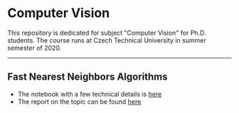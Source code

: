 # Computer Vision

This repository is dedicated for subject "Computer Vision" for Ph.D. students. The course runs at Czech Technical University in summer semester of 2020.

___

## Fast Nearest Neighbors Algorithms

  * The notebook with a few technical details is [here](./flann.ipynb)
  * The report on the topic can be found [here](./reports/report.pdf)
